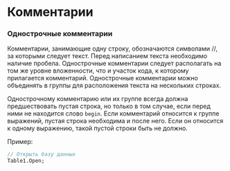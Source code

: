 # Комментарии

### Однострочные комментарии

Комментарии, занимающие одну строку, обозначаются символами //, за которыми следует текст. Перед написанием текста необходимо наличие пробела. Однострочные комментарии следует располагать на том же уровне вложенности, что и участок кода, к которому прилагается комментарий. Однострочные комментарии можно объединять в группы для расположения текста на нескольких строках. 

Однострочному комментарию или их группе всегда должна предшествовать пустая строка, но только в том случае, если перед ними не находится слово `begin`.  Если комментарий относится к группе выражений, пустая строка необходима и после него. Если он относится к одному выражению, такой пустой строки быть не должно.

Пример:

```Pascal
// Открыть базу данных
Table1.Open;
```




